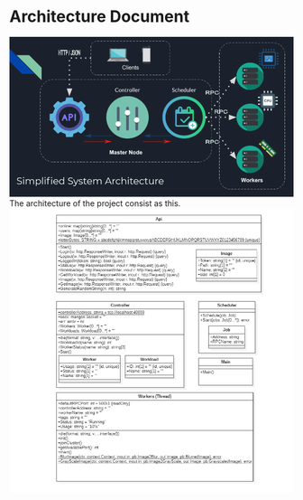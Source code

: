 Architecture Document
=====================
![API_architecture](architecture1.png)
The architecture of the project consist as this.
![API_Architecture](Architecture2.png)